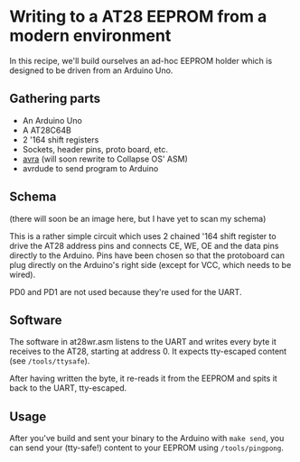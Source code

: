# Writing to a AT28 EEPROM from a modern environment

In this recipe, we'll build ourselves an ad-hoc EEPROM holder which is designed
to be driven from an Arduino Uno.

## Gathering parts

* An Arduino Uno
* A AT28C64B
* 2 '164 shift registers
* Sockets, header pins, proto board, etc.
* [avra][avra] (will soon rewrite to Collapse OS' ASM)
* avrdude to send program to Arduino

## Schema

(there will soon be an image here, but I have yet to scan my schema)

This is a rather simple circuit which uses 2 chained '164 shift register to
drive the AT28 address pins and connects CE, WE, OE and the data pins directly
to the Arduino. Pins have been chosen so that the protoboard can plug directly
on the Arduino's right side (except for VCC, which needs to be wired).

PD0 and PD1 are not used because they're used for the UART.

## Software

The software in at28wr.asm listens to the UART and writes every byte it receives
to the AT28, starting at address 0. It expects tty-escaped content (see
`/tools/ttysafe`).

After having written the byte, it re-reads it from the EEPROM and spits it back
to the UART, tty-escaped.

## Usage

After you've build and sent your binary to the Arduino with `make send`, you
can send your (tty-safe!) content to your EEPROM using `/tools/pingpong`.

[avra]: http://avra.sourceforge.net/

